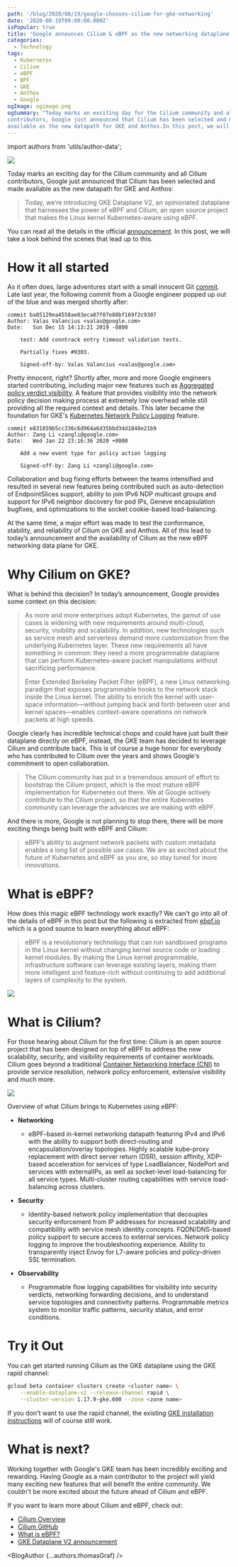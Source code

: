```yaml
---
path: '/blog/2020/08/19/google-chooses-cilium-for-gke-networking'
date: '2020-08-19T09:00:00.000Z'
isPopular: true
title: 'Google announces Cilium & eBPF as the new networking dataplane for GKE'
categories:
  - Technology
tags:
  - Kubernetes
  - Cilium
  - eBPF
  - BPF
  - GKE
  - Anthos
  - Google
ogImage: ogimage.png
ogSummary: "Today marks an exciting day for the Cilium community and all Cilium
contributors, Google just announced that Cilium has been selected and made
available as the new datapath for GKE and Anthos.In this post, we will take a look behind the scenes that lead up to this."
---
```


import authors from 'utils/author-data';

![](ogimage.png)

Today marks an exciting day for the Cilium community and all Cilium
contributors, Google just announced that Cilium has been selected and made
available as the new datapath for GKE and Anthos:

> Today, we’re introducing GKE Dataplane V2, an opinionated dataplane that
> harnesses the power of eBPF and Cilium, an open source project that makes the
> Linux kernel Kubernetes-aware using eBPF.

You can read all the details in the official
[announcement](https://cloud.google.com/blog/products/containers-kubernetes/bringing-ebpf-and-cilium-to-google-kubernetes-engine).
In this post, we will take a look behind the scenes that lead up to this.

# How it all started

As it often does, large adventures start with a small innocent
Git [commit](https://github.com/cilium/cilium/commit/ba85129ea4558ae03eca07f07e88bf169f2c9307).
Late last year, the following commit from a Google engineer popped up out of the
blue and was merged shortly after:

```
commit ba85129ea4558ae03eca07f07e88bf169f2c9307
Author: Valas Valancius <valas@google.com>
Date:   Sun Dec 15 14:13:21 2019 -0800

    test: Add conntrack entry timeout validation tests.

    Partially fixes #9303.

    Signed-off-by: Valas Valancius <valas@google.com>
```

Pretty innocent, right? Shortly after, more and more Google engineers started
contributing, including major new features such as [Aggregated policy verdict
visibility](https://github.com/cilium/cilium/pull/9943). A feature that
provides visibility into the network policy decision making process at
extremely low overhead while still providing all the required context and
details. This later became the foundation for GKE's [Kubernetes Network Policy
Logging](https://cloud.google.com/kubernetes-engine/docs/how-to/network-policy-logging) feature.

```
commit e831859b5cc336c6d964a6d35bbd34d1840e21b9
Author: Zang Li <zangli@google.com>
Date:   Wed Jan 22 23:16:36 2020 +0000

    Add a new event type for policy action logging

    Signed-off-by: Zang Li <zangli@google.com>
```

Collaboration and bug fixing efforts between the teams intensified and resulted
in several new features being contributed such as auto-detection of
EndpointSlices support, ability to join IPv6 NDP multicast groups and support
for IPv6 neighbor discovery for pod IPs, Geneve encapsulation bugfixes, and
optimizations to the socket cookie-based load-balancing.

At the same time, a major effort was made to test the conformance, stability,
and reliability of Cilium on GKE and Anthos. All of this lead to today’s
announcement and the availability of Cilium as the new eBPF networking data
plane for GKE.

# Why Cilium on GKE?

What is behind this decision? In today’s announcement, Google provides some
context on this decision:

> As more and more enterprises adopt Kubernetes, the gamut of use cases is
> widening with new requirements around multi-cloud, security, visibility and
> scalability. In addition, new technologies such as service mesh and
> serverless demand more customization from the underlying Kubernetes layer.
> These new requirements all have something in common: they need a more
> programmable dataplane that can perform Kubernetes-aware packet manipulations
> without sacrificing performance.
>
> Enter Extended Berkeley Packet Filter (eBPF), a new Linux networking paradigm
> that exposes programmable hooks to the network stack inside the Linux kernel.
> The ability to enrich the kernel with user-space information—without jumping
> back and forth between user and kernel spaces—enables context-aware
> operations on network packets at high speeds.

Google clearly has incredible technical chops and could have just built their
dataplane directly on eBPF, instead, the GKE team has decided to leverage
Cilium and contribute back. This is of course a huge honor for everybody who
has contributed to Cilium over the years and shows Google's commitment to open
collaboration.

> The Cilium community has put in a tremendous amount of effort to bootstrap
> the Cilium project, which is the most mature eBPF implementation for
> Kubernetes out there. We at Google actively contribute to the Cilium project,
> so that the entire Kubernetes community can leverage the advances we are
> making with eBPF.

And there is more, Google is not planning to stop there, there will be more
exciting things being built with eBPF and Cilium:

> eBPF’s ability to augment network packets with custom metadata enables a long
> list of possible use cases. We are as excited about the future of Kubernetes
> and eBPF as you are, so stay tuned for more innovations.

# What is eBPF?

How does this magic eBPF technology work exactly? We can't go into all of the
details of eBPF in this post but the following is extracted from
[ebpf.io](https://ebpf.io) which is a good source to learn everything about
eBPF:

> eBPF is a revolutionary technology that can run sandboxed programs in the
> Linux kernel without changing kernel source code or loading kernel modules.
> By making the Linux kernel programmable, infrastructure software can leverage
> existing layers, making them more intelligent and feature-rich without
> continuing to add additional layers of complexity to the system.

![](goebpf.png)

# What is Cilium?

For those hearing about Cilium for the first time:
Cilium is an open source project that has been designed on top of eBPF to
address the new scalability, security, and visibility requirements of
container workloads. Cilium goes beyond a traditional [Container Networking
Interface
(CNI)](https://kubernetes.io/docs/concepts/extend-kubernetes/compute-storage-net/network-plugins/#cni)
to provide service resolution, network policy enforcement, extensive visibility
and much more.

![](cilium.png)

Overview of what Cilium brings to Kubernetes using eBPF:

- **Networking**

  - eBPF-based in-kernel networking datapath featuring IPv4 and IPv6 with the
    ability to support both direct-routing and encapsulation/overlay
    topologies. Highly scalable kube-proxy replacement with direct server
    return (DSR), session affinity, XDP-based acceleration for services of type
    LoadBalancer, NodePort and services with externalIPs, as well as
    socket-level load-balancing for all service types. Multi-cluster
    routing capabilities with service load-balancing across clusters.

- **Security**

  - Identity-based network policy implementation that decouples security
    enforcement from IP addresses for increased scalability and compatibility
    with service mesh identity concepts. FQDN/DNS-based policy support to
    secure access to external services. Network policy logging to improve the
    troubleshooting experience. Ability to transparently inject Envoy for
    L7-aware policies and policy-driven SSL termination.

- **Observability**

  - Programmable flow logging capabilities for visibility into security verdicts,
    networking forwarding decisions, and to understand service topologies and
    connectivity patterns. Programmable metrics system to monitor traffic
    patterns, security status, and error conditions.

# Try it Out

You can get started running Cilium as the GKE dataplane using the GKE rapid channel:

```bash
gcloud beta container clusters create <cluster name> \
    --enable-dataplane-v2 --release-channel rapid \
    --cluster-version 1.17.9-gke.600 --zone <zone name>
```

If you don't want to use the rapid channel, the existing [GKE installation
instructions](https://docs.cilium.io/en/stable/gettingstarted/k8s-install-gke/)
will of course still work.

# What is next?

Working together with Google's GKE team has been incredibly exciting and
rewarding. Having Google as a main contributor to the project will yield many
exciting new features that will benefit the entire community. We couldn't be
more excited about the future ahead of Cilium and eBPF.

If you want to learn more about Cilium and eBPF, check out:

- [Cilium Overview](https://cilium.io/)
- [Cilium GitHub](https://github.com/cilium/cilium)
- [What is eBPF?](https://ebpf.io/)
- [GKE Dataplane V2 announcement](https://cloud.google.com/blog/products/containers-kubernetes/bringing-ebfp-and-cilium-to-google-kubernetes-engine)

<BlogAuthor {...authors.thomasGraf} />
